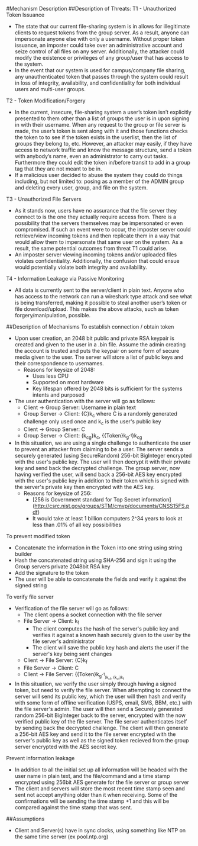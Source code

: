 #Mechanism Description
##Description of Threats:
T1 - Unauthorized Token Issuance
- The state that our current file-sharing system is in allows for illegitimate clients to request tokens from the group server. As a result, anyone can impersonate anyone else with only a username. Without proper token issuance, an imposter could take over an administrative account and seize control of all files on any server. Additionally, the attacker could modify the existence or privileges of any group/user that has access to the system. 
- In the event that our system is used for campus/company file sharing, any unauthenticated token that passes through the system could result in loss of integrity, availability, and confidentiality for both individual users and multi-user groups. 

T2 - Token Modification/Forgery
- In the current, insecure, file-sharing system a user’s token isn’t explicitly presented to them other than a list of groups the user is in upon signing in with their username. When any request to the group or file server is made, the user’s token is sent along with it and those functions checks the token to to see if the token exists in the userlist, then the list of groups they belong to, etc. However, an attacker may easily, if they have access to network traffic and know the message structure, send a token with anybody’s name, even an administrator to carry out tasks. Furthermore they could edit the token in/before transit to add in a group tag that they are not meant to be in.
- If a malicious user decided to abuse the system they could do things including, but not limited to: posing as a member of the ADMIN group and deleting every user, group, and file on the system.

T3 - Unauthorized File Servers
- As it stands now, users have no assurance that the file server they connect to is the one they actually require access from. There is a possibility that the servers themselves may be impersonated or even compromised. If such an event were to occur, the imposter server could retrieve/view incoming tokens and then replicate them in a way that would allow them to impersonate that same user on the system. As a result, the same potential outcomes from threat T1 could arise. 
- An imposter server viewing incoming tokens and/or uploaded files violates confidentiality. Additionally, the confusion that could ensue would potentially violate both integrity and availability. 

T4 - Information Leakage via Passive Monitoring
- All data is currently sent to the server/client in plain text. Anyone who has access to the network can run a wireshark type attack and see what is being transferred, making it possible to steal another user’s token or file download/upload. This makes the above attacks, such as token forgery/manipulation, possible.

##Description of Mechanisms
To establish connection / obtain token
- Upon user creation, an 2048 bit public and private RSA keypair is created and given to the user in a .bin file. Assume the admin creating the account is trusted and puts the keypair on some form of secure media given to the user. The server will store a list of public keys and their correspondence to usernames.
  - Reasons for keysize of 2048: 
    - Uses less CPU
    - Supported on most hardware
    - Key lifespan offered by 2048 bits is sufficient for the systems intents and purposed
- The user authentication with the server will go as follows:
  - Client -> Group Server: Username in plain text
  - Group Server -> Client: {C}k<sub>c</sub> where C is a randomly generated challenge only used once and k<sub>c</sub> is the user's public key
  - Client -> Group Server: C 
  - Group Server -> Client: {k<sub>cg</sub>}k<sub>c</sub>, {{Token}k<sub>g<sup>-1</sup></sub>}k<sub>cg</sub>
- In this situation, we are using a single challenge to authenticate the user to prevent an attacker from claiming to be a user. The server sends a securely generated (using SecureRandom) 256-bit BigInteger encrypted with the user's public key. The user will then decrypt it with their private key and send back the decrypted challenge. The group server, now having verified the user, will send back a 256-bit AES key encrypted with the user's public key in addition to their token which is signed with the server's private key then encrypted with the AES key.
  - Reasons for keysize of 256: 
    - [256 is Government standard for Top Secret information] (http://csrc.nist.gov/groups/STM/cmvp/documents/CNSS15FS.pdf)
    - It would take at least 1 billion computers 2^34 years to look at less than .01% of all key possibilities

To prevent modified token
- Concatenate the information in the Token into one string using string builder
- Hash the concatenated string using SHA-256 and sign it using the Group servers private 2048bit RSA key
- Add the signature to the token
- The user will be able to concatenate the fields and verify it against the signed string


To verify file server
- Verification of the file server will go as follows:
  - The client opens a socket connection with the file server
  - File Server -> Client: k<sub>f</sub>
    - The client computes the hash of the server's public key and verifies it against a known hash securely given to the user by the file server's administrator
    - The client will save the public key hash and alerts the user if the server's key being sent changes
  - Client -> File Server: {C}k<sub>f</sub>
  - File Server -> Client: C
  - Client -> File Server: {{Token}k<sub>g<sup>-1</sup><sub>}k<sub>cf</sub>, {k<sub>cf</sub>}k<sub>f</sub>
- In this situation, we verify the user simply through having a signed token, but need to verify the file server. When attempting to connect the server will send its public key, which the user will then hash and verify with some form of offline verification (USPS, email, SMS, BBM, etc.) with the file server's admin. The user will then send a Securely generated random 256-bit BigInteger back to the server, encrypted with the now verified public key of the file server. The file server authenticates itself by sending back the decrypted challenge. The client will then generate a 256-bit AES key and send it to the file server encrypted with the server's public key as well as the signed token recieved from the group server encrypted with the AES secret key.

Prevent information leakage
- In addition to all the initial set up all information will be headed with the user name in plain text, and the file/command and a time stamp encrypted using 256bit AES generate for the file server or group server
- The client and servers will store the most recent time stamp seen and sent not accept anything older than it when receiving. Some of the confirmations will be sending the time stamp +1 and this will be compared against the time stamp that was sent.

##Assumptions
- Client and Server(s) have in sync clocks, using something like NTP on the same time server (ex pool.ntp.org)
